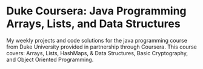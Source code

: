 # Duke Coursera: Java Programming Arrays, Lists, and Data Structures
My weekly projects and code solutions for the java programming course from Duke University provided in partnership through Coursera.
This course covers: Arrays, Lists, HashMaps, & Data Structures, Basic Cryptography, and Object Oriented Programming.